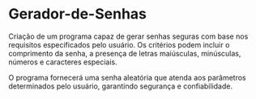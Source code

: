 # Gerador-de-Senhas

Criação de um programa capaz de gerar senhas seguras com base nos requisitos especificados pelo usuário. Os critérios podem incluir o comprimento da senha, a presença de letras maiúsculas, minúsculas, números e caracteres especiais.

O programa fornecerá uma senha aleatória que atenda aos parâmetros determinados pelo usuário, garantindo segurança e confiabilidade.